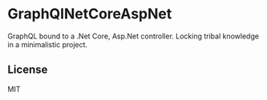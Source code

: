 # GraphQlNetCoreAspNet
GraphQL bound to a .Net Core, Asp.Net controller. Locking tribal knowledge in a minimalistic project.

License
----
MIT